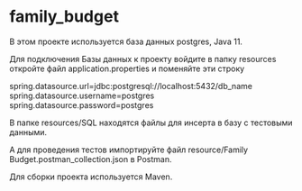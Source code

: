 # family_budget
В этом проекте используется база данных postgres, Java 11.

Для подключения Базы данных к проекту войдите в папку resources  откройте файл application.properties  и поменяйте эти строку

spring.datasource.url=jdbc:postgresql://localhost:5432/db_name 
spring.datasource.username=postgres
spring.datasource.password=postgres

В папке resources/SQL находятся файлы для инсерта в базу с тестовыми данными.

А для проведения тестов импортируйте файл resource/Family Budget.postman_collection.json в Postman.

Для сборки проекта используется Maven.

